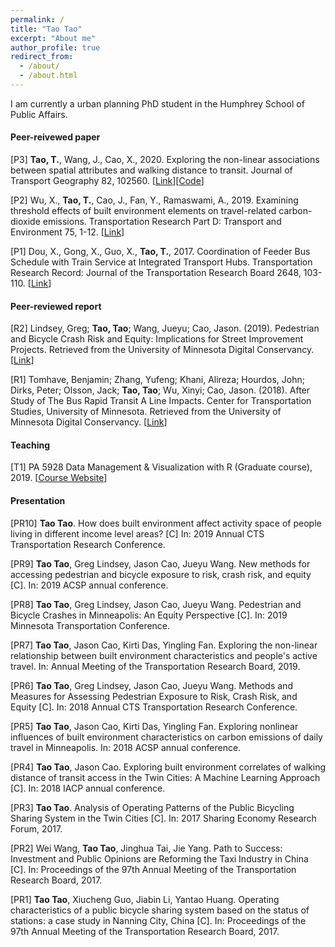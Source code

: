 ```yaml
---
permalink: /
title: "Tao Tao"
excerpt: "About me"
author_profile: true
redirect_from: 
  - /about/
  - /about.html
---
```


I am currently a urban planning PhD student in the Humphrey School of Public Affairs.

#### **Peer-reivewed paper**

[P3] **Tao, T.**, Wang, J., Cao, X., 2020. Exploring the non-linear associations between spatial attributes and walking distance to transit. Journal of Transport Geography 82, 102560. [[Link](https://doi.org/10.1016/j.jtrangeo.2019.102560)][[Code](https://vtao1989.github.io/DisToTransit_statistics/)]

[P2] Wu, X., **Tao, T.**, Cao, J., Fan, Y., Ramaswami, A., 2019. Examining threshold effects of built environment elements on travel-related carbon-dioxide emissions. Transportation Research Part D: Transport and Environment 75, 1-12. [[Link](https://doi.org/10.1016/j.trd.2019.08.018)]

[P1] Dou, X., Gong, X., Guo, X., **Tao, T.**, 2017. Coordination of Feeder Bus Schedule with Train Service at Integrated Transport Hubs. Transportation Research Record: Journal of the Transportation Research Board 2648, 103-110. [[Link](https://doi.org/10.3141/2648-12)]

#### **Peer-reviewed report**

[R2] Lindsey, Greg; **Tao, Tao**; Wang, Jueyu; Cao, Jason. (2019). Pedestrian and Bicycle Crash Risk and Equity: Implications for Street Improvement Projects. Retrieved from the University of Minnesota Digital Conservancy. [[Link](http://hdl.handle.net/11299/203635)]

[R1] Tomhave, Benjamin; Zhang, Yufeng; Khani, Alireza; Hourdos, John; Dirks, Peter; Olsson, Jack; **Tao, Tao**; Wu, Xinyi; Cao, Jason. (2018). After Study of The Bus Rapid Transit A Line Impacts. Center for Transportation Studies, University of Minnesota. Retrieved from the University of Minnesota Digital Conservancy. [[Link](http://hdl.handle.net/11299/201534)]

  
#### **Teaching**

[T1] PA 5928 Data Management & Visualization with R (Graduate course), 2019. [[Course Website](https://vtao1989.github.io/PA5928-Data-management-and-visualization-with-R/)]


#### **Presentation**

[PR10] **Tao Tao**. How does built environment affect activity space of people living in different income level areas? [C] In: 2019 Annual CTS Transportation Research Conference.

[PR9] **Tao Tao**, Greg Lindsey, Jason Cao, Jueyu Wang. New methods for accessing pedestrian and bicycle exposure to risk, crash risk, and equity [C]. In: 2019 ACSP annual conference.

[PR8] **Tao Tao**, Greg Lindsey, Jason Cao, Jueyu Wang. Pedestrian and Bicycle Crashes in Minneapolis: An Equity Perspective [C]. In: 2019 Minnesota Transportation Conference.

[PR7] **Tao Tao**, Jason Cao, Kirti Das, Yingling Fan. Exploring the non-linear relationship between built environment characteristics and people's active travel. In: Annual Meeting of the Transportation Research Board, 2019.

[PR6] **Tao Tao**, Greg Lindsey, Jason Cao, Jueyu Wang. Methods and Measures for Assessing Pedestrian Exposure to Risk, Crash Risk, and Equity [C]. In: 2018 Annual CTS Transportation Research Conference.

[PR5] **Tao Tao**, Jason Cao, Kirti Das, Yingling Fan. Exploring nonlinear influences of built environment characteristics on carbon emissions of daily travel in Minneapolis. In: 2018 ACSP annual conference.

[PR4] **Tao Tao**, Jason Cao. Exploring built environment correlates of walking distance of transit access in the Twin Cities: A Machine Learning Approach [C]. In: 2018 IACP annual conference. 

[PR3] **Tao Tao**. Analysis of Operating Patterns of the Public Bicycling Sharing System in the Twin Cities [C]. In: 2017 Sharing Economy Research Forum, 2017.

[PR2] Wei Wang, **Tao Tao**, Jinghua Tai, Jie Yang. Path to Success: Investment and Public Opinions are Reforming the Taxi Industry in China [C]. In: Proceedings of the 97th Annual Meeting of the Transportation Research Board, 2017.

[PR1] **Tao Tao**, Xiucheng Guo, Jiabin Li, Yantao Huang. Operating characteristics of a public bicycle sharing system based on the status of stations: a case study in Nanning City, China [C]. In: Proceedings of the 97th Annual Meeting of the Transportation Research Board, 2017.
